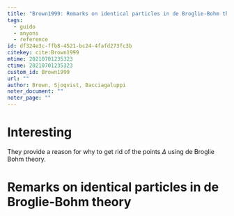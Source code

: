 ```yaml
---
title: "Brown1999: Remarks on identical particles in de Broglie-Bohm theory"
tags:
  - guido
  - anyons
  - reference
id: df324e3c-ffb8-4521-bc24-4fafd273fc3b
citekey: cite:Brown1999
mtime: 20210701235323
ctime: 20210701235323
custom_id: Brown1999
url: ""
author: Brown, Sjoqvist, Bacciagaluppi
noter_document: ""
noter_page: ""
---
```


# Interesting

They provide a reason for why to get rid of the points $\Delta$ using de Broglie Bohm theory.

# Remarks on identical particles in de Broglie-Bohm theory
